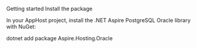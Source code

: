 Getting started
Install the package

In your AppHost project, install the .NET Aspire PostgreSQL Oracle library with NuGet:

dotnet add package Aspire.Hosting.Oracle

